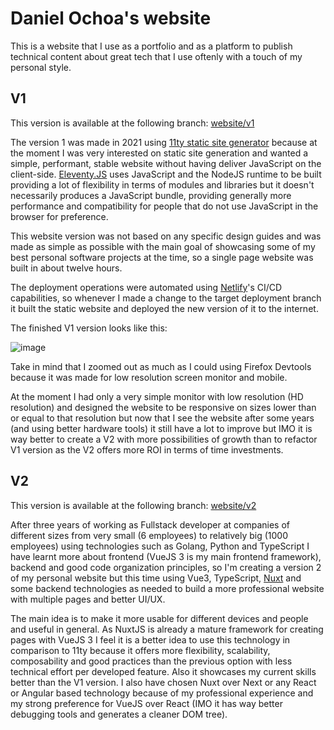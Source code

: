 # Daniel Ochoa's website

This is a website that I use as a portfolio and as a platform to publish technical content about great tech that I use oftenly with a touch of my personal style.

## V1

This version is available at the following branch: [website/v1](https://github.com/jigth/my-personal-website/tree/website/v1)

The version 1 was made in 2021 using [11ty static site generator](https://www.11ty.dev/) because at the moment I was very interested on static site generation and wanted a simple, performant, stable website without having deliver JavaScript on the client-side. [Eleventy.JS](https://www.11ty.dev/) uses JavaScript and the NodeJS runtime to be built providing a lot of flexibility in terms of modules and libraries but it doesn't necessarily produces a JavaScript bundle, providing generally more performance and compatibility for people that do not use JavaScript in the browser for preference.

This website version was not based on any specific design guides and was made as simple as possible with the main goal of showcasing some of my best personal software projects at the time, so a single page website was built in about twelve hours.

The deployment operations were automated using [Netlify](https://www.netlify.com/)'s CI/CD capabilities, so whenever I made a change to the target deployment branch it built the static website and deployed the new version of it to the internet.

The finished V1 version looks like this:

![image](https://github.com/jigth/my-personal-website/assets/49813759/ecb7ee47-97b3-47ea-ac55-8b5d82d3db12)

Take in mind that I zoomed out as much as I could using Firefox Devtools because it was made for low resolution screen monitor and mobile.

At the moment I had only a very simple monitor with low resolution (HD resolution) and designed the website to be responsive on sizes lower than or equal to that resolution but now that I see the website after some years (and using better hardware tools) it still have a lot to improve but IMO it is way better to create a V2 with more possibilities of growth than to refactor V1 version as the V2 offers more ROI in terms of time investments.

## V2

This version is available at the following branch: [website/v2](https://github.com/jigth/my-personal-website/tree/website/v2)

After three years of working as Fullstack developer at companies of different sizes from very small (6 employees) to relatively big (1000 employees) using technologies such as Golang, Python and TypeScript I have learnt more about frontend (VueJS 3 is my main frontend framework), backend and good code organization principles, so I'm creating a version 2 of my personal website but this time using Vue3, TypeScript, [Nuxt](https://nuxt.com/) and some backend technologies as needed to build a more professional website with multiple pages and better UI/UX.

The main idea is to make it more usable for different devices and people and useful in general. As NuxtJS is already a mature framework for creating pages with VueJS 3 I feel it is a better idea to use this technology in comparison to 11ty because it offers more flexibility, scalability, composability and good practices than the previous option with less technical effort per developed feature. Also it showcases my current skills better than the V1 version. I also have chosen Nuxt over Next or any React or Angular based technology because of my professional experience and my strong preference for VueJS over React (IMO it has way better debugging tools and generates a cleaner DOM tree).

